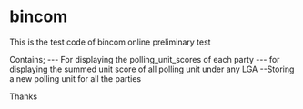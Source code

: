 # bincom
This is the test code of bincom online preliminary test

Contains;
--- For displaying the polling_unit_scores of each party
--- for displaying the summed unit score of all polling unit under any LGA
--Storing a new polling unit for all the parties

Thanks
